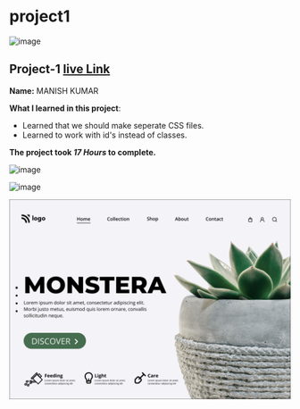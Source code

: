 # project1

![image](https://img.shields.io/badge/project-6-red)


## Project-1  [live Link](https://projec6.netlify.app/)

**Name:**  MANISH KUMAR


**What I learned in this project**:

  - Learned that we should make seperate CSS files.
  - Learned to work with id's instead of classes.

**The project took ***17 Hours*** to complete.** 

![image](https://img.shields.io/badge/INeuron-LearnCodeOnline-brightgreen)

![image](https://img.shields.io/badge/Full%20stack%20JS%20bootcamp-Hitesh%20Chaudhary-lightgrey)


![image](https://github.com/manish969/MonsteraPage/blob/master/project-imgs/1.png)
